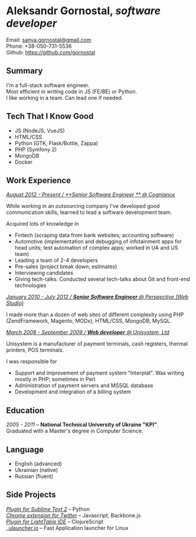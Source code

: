 # Aleksandr Gornostal, _software developer_

Email: <sanya.gornostal@gmail.com>  
Phone: +38-050-731-5536  
Github: <https://github.com/gornostal>

## Summary

I'm a full-stack software engineer.  
Most efficient in writing code in JS (FE/BE) or Python.  
I like working in a team. Can lead one if needed.

## Tech That I Know Good

* JS (NodeJS, VueJS)
* HTML/CSS
* Python (GTK, Flask/Bottle, Zappa)
* PHP (Symfony 2)
* MongoDB
* Docker

## Work Experience

<u>_August 2012 - Present / **Senior Software Engineer ** @ [Cogniance](http://cogniance.com)_</u>  

While working in an outsourcing company I've developed good communication skills, learned to lead a software development team.

Acquired lots of knowledge in

* Fintech (scraping data from bank websites; accounting software)
* Automotive (implementation and debugging of infotainment apps for head units; test automation of complex apps; worked in UA and US team)
* Leading a team of 2-4 developers
* Pre-sales (project break down; estimates)
* Interviewing candidates
* Giving tech-talks. Conducted several tech-talks about Git and front-end technologies

<u>_January 2010 - July 2012 / **Senior Software Engineer** @ [Perspective (Web Studio)](http://perspective.net.ua)_</u>  

I made more than a dozen of web sites of different complexity using PHP (ZendFramework, Magento, MODx), HTML/CSS, MongoDB, MySQL.

<u>_March 2008 - September 2009 / **Web developer** @ [Unisystem, Ltd](http://unisystem.ua/en.html)_</u>

Unisystem is a manufacturer of payment terminals, cash registers, thermal printers, POS terminals. 

I was responsible for

* Support and improvement of payment system "Interplat". Was writing mostly in PHP; sometimes in Perl
* Administration of payment servers and MSSQL database
* Development and integration of a billing system

## Education

_2005 - 2011_ – **National Technical University of Ukraine "KPI"**.  
Graduated with a Master's degree in Computer Science.

## Language

* English (advanced)
* Ukrainian (native)
* Russian (fluent)

## Side Projects

_[Plugin for Sublime Text 2](https://github.com/gornostal/Modific)_ – Python  
_[Chrome extension for Twitter](https://github.com/gornostal/twittext)_ – Javascript, Backbone.js  
_[Plugin for LightTable IDE](https://github.com/gornostal/Modific-LightTable)_ – ClojureScript  
_[ulauncher.io](http://ulauncher.io) – Fast Application launcher for Linux
